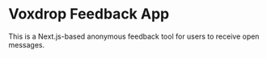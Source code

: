 # Voxdrop Feedback App

This is a Next.js-based anonymous feedback tool for users to receive open messages.
